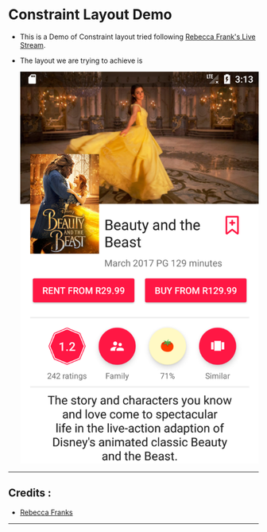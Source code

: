 # Constraint Layout Demo

- This is a Demo  of Constraint layout tried following [Rebecca Frank's Live Stream][rebecca_constraint_demo].
- The layout we are trying to achieve is 

  ![Movie Details Screen][art_movie_details_screen]
----
## Credits :

- [Rebecca Franks][rebecca_franks]
---

[rebecca_franks]: https://github.com/riggaroo/ConstraintLayoutDemo/
[rebecca_constraint_demo]: https://www.youtube.com/watch?v=h1LHzObflwo&t=162s
[art_movie_details_screen]: art/ConstraintLayoutDemo.png
